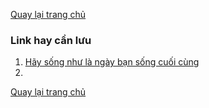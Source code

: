 [Quay lại trang chủ](https://phamkhactuy.github.io/tuypk.github.io/index.html)

### Link hay cần lưu

1. [Hãy sống như là ngày bạn sống cuối cùng](http://goldennguyen.com/dmenh/)
2.



[Quay lại trang chủ](https://phamkhactuy.github.io/tuypk.github.io/index.html)
